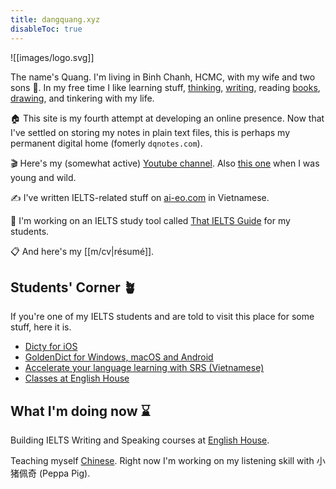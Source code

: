```yaml
---
title: dangquang.xyz
disableToc: true
---
```


![[images/logo.svg]]

The name's Quang. I'm living in Binh Chanh, HCMC, with my wife and two sons 👶. In my free time I like learning stuff, [thinking](tags/thoughts), [writing](/tags), reading [books](p/highlights), [drawing](m/drawing), and tinkering with my life.

🏠 This site is my fourth attempt at developing an online presence. Now that I've settled on storing my notes in plain text files, this is perhaps my permanent digital home (fomerly `dqnotes.com`).

🎬 Here's my (somewhat active) [Youtube channel](https://www.youtube.com/channel/UCwHp8yAjMRmiPY9wnnW2GQQ). Also [this one](https://www.youtube.com/user/SuperEnglishbird) when I was young and wild.

✍️ I've written IELTS-related stuff on [ai-eo.com](https://ai-eo.com) in Vietnamese.

🔨 I'm working on an IELTS study tool called [That IELTS Guide](https://thatieltsguide.com) for my students.

📋 And here's my [[m/cv|résumé]].

## Students' Corner 🪴

If you're one of my IELTS students and are told to visit this place for some stuff, here it is.

- [Dicty for iOS](p/dicty.md)
- [GoldenDict for Windows, macOS and Android](p/goldendict.md)
- [Accelerate your language learning with SRS (Vietnamese)](p/srs.md)
- [Classes at English House](eh.md)

## What I'm doing now ⌛️

Building IELTS Writing and Speaking courses at [English House](https://ehc.edu.vn/).

Teaching myself [Chinese](/c/learnchinese). Right now I'm working on my listening skill with 小猪佩奇 (Peppa Pig).
